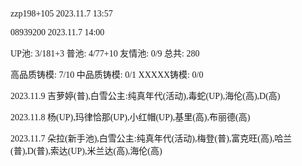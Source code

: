 <font face="Fira Code">

zzp198+105 2023.11.7 13:57

08939200 2023.11.7 14:00

UP池: 3/181+3  普池: 4/77+10  友情池: 0/9  总共: 280

高品质铸模: 7/10  中品质铸模: 0/1  XXXXX铸模: 0/0

2023.11.9 吉萝婷(普),白雪公主:纯真年代(活动),毒蛇(UP),海伦(高),D(高)

2023.11.8 杨(UP),玛律恰那(UP),小红帽(UP),基里(高),布丽德(高)

2023.11.7 朵拉(新手池),白雪公主:纯真年代(活动),梅登(普),富克旺(高),哈兰(普),D(普),索达(UP),米兰达(高),海伦(高)

</font>

